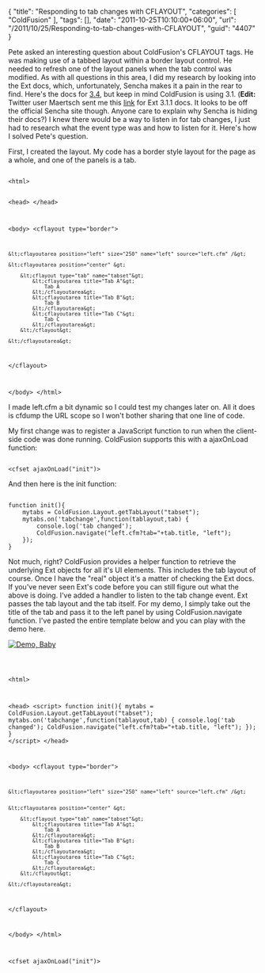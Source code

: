{
	"title": "Responding to tab changes with CFLAYOUT",
	"categories": [
		"ColdFusion"
	],
	"tags": [],
	"date": "2011-10-25T10:10:00+06:00",
	"url": "/2011/10/25/Responding-to-tab-changes-with-CFLAYOUT",
	"guid": "4407"
}

Pete asked an interesting question about ColdFusion's CFLAYOUT tags. He was making use of a tabbed layout within a border layout control. He needed to refresh one of the layout panels when the tab control was modified. As with all questions in this area, I did my research by looking into the  Ext docs, which, unfortunately, Sencha makes it a pain in the rear to find. Here's the docs for <a href="http://docs.sencha.com/ext-js/3-4/">3.4</a>, but keep in mind ColdFusion is using 3.1. (<b>Edit:</b> Twitter user Maertsch sent me this <a href="http://extjs.cachefly.net/ext-3.1.1/docs/">link</a> for Ext 3.1.1 docs. It looks to be off the official Sencha site though. Anyone care to explain why Sencha is hiding their docs?) I knew there would be a way to listen in for tab changes, I just had to research what the event type was and how to listen for it. Here's how I solved Pete's question.

<p>
<!--more-->
<p>

First, I created the layout. My code has a border style layout for the page as a whole, and one of the panels is a tab.

<p>

<code>
&lt;html&gt;

&lt;head&gt;
&lt;/head&gt;

&lt;body&gt;
&lt;cflayout type="border"&gt;

	&lt;cflayoutarea position="left" size="250" name="left" source="left.cfm" /&gt;

	&lt;cflayoutarea position="center" &gt;

		&lt;cflayout type="tab" name="tabset"&gt;
			&lt;cflayoutarea title="Tab A"&gt;
				Tab A
			&lt;/cflayoutarea&gt;
			&lt;cflayoutarea title="Tab B"&gt;
				Tab B
			&lt;/cflayoutarea&gt;
			&lt;cflayoutarea title="Tab C"&gt;
				Tab C
			&lt;/cflayoutarea&gt;
		&lt;/cflayout&gt;

	&lt;/cflayoutarea&gt;


&lt;/cflayout&gt;

&lt;/body&gt;
&lt;/html&gt;
</code>

<p>

I made left.cfm a bit dynamic so I could test my changes later on. All it does is cfdump the URL scope so I won't bother sharing that one line of code.

<p>

My first change was to register a JavaScript function to run when the client-side code was done running. ColdFusion supports this with a ajaxOnLoad function:

<p>

<code>
&lt;cfset ajaxOnLoad("init")&gt;
</code>

<p>

And then here is the init function:

<p>

<code>
function init(){
	mytabs = ColdFusion.Layout.getTabLayout("tabset");
	mytabs.on('tabchange',function(tablayout,tab) {
		console.log('tab changed');
		ColdFusion.navigate("left.cfm?tab="+tab.title, "left");
	});
}
</code>

<p>

Not much, right? ColdFusion provides a helper function to retrieve the underlying Ext objects for all it's UI elements. This includes the tab layout of course. Once I have the "real" object it's a matter of checking the Ext docs. If you've never seen Ext's code before you can still figure out what the above is doing. I've added a handler to listen to the tab change event. Ext passes the tab layout and the tab itself. For my demo, I simply take out the title of the tab and pass it to the left panel by using ColdFusion.navigate function. I've pasted the entire template below and you can play with the demo here.

<p>

<a href="http://coldfusionjedi.com/demos/2011/oct/25/test2.cfm"><img src="https://static.raymondcamden.com/images/icon_128.png" title="Demo, Baby" border="0"></a>

<p>

<code>

&lt;html&gt;

&lt;head&gt;
&lt;script&gt;
function init(){
	mytabs = ColdFusion.Layout.getTabLayout("tabset");
	mytabs.on('tabchange',function(tablayout,tab) {
		console.log('tab changed');
		ColdFusion.navigate("left.cfm?tab="+tab.title, "left");
	});
}
&lt;/script&gt;
&lt;/head&gt;

&lt;body&gt;
&lt;cflayout type="border"&gt;

	&lt;cflayoutarea position="left" size="250" name="left" source="left.cfm" /&gt;


	&lt;cflayoutarea position="center" &gt;

		&lt;cflayout type="tab" name="tabset"&gt;
			&lt;cflayoutarea title="Tab A"&gt;
				Tab A
			&lt;/cflayoutarea&gt;
			&lt;cflayoutarea title="Tab B"&gt;
				Tab B
			&lt;/cflayoutarea&gt;
			&lt;cflayoutarea title="Tab C"&gt;
				Tab C
			&lt;/cflayoutarea&gt;
		&lt;/cflayout&gt;

	&lt;/cflayoutarea&gt;


&lt;/cflayout&gt;

&lt;/body&gt;
&lt;/html&gt;

&lt;cfset ajaxOnLoad("init")&gt;
</code>